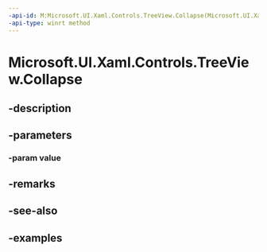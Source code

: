 ```yaml
---
-api-id: M:Microsoft.UI.Xaml.Controls.TreeView.Collapse(Microsoft.UI.Xaml.Controls.TreeViewNode)
-api-type: winrt method
---
```


<!-- Method syntax.
public void TreeView.Collapse(TreeViewNode value)
-->

# Microsoft.UI.Xaml.Controls.TreeView.Collapse

## -description

## -parameters
### -param value

## -remarks

## -see-also

## -examples

